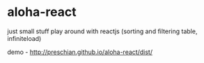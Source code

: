 # aloha-react
just small stuff play around with reactjs (sorting and filtering table, infiniteload)

demo - http://preschian.github.io/aloha-react/dist/
